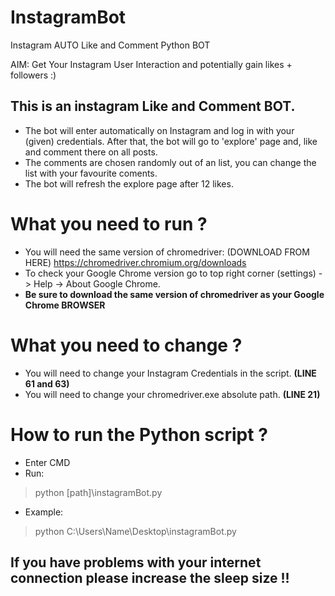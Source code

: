 # InstagramBot
Instagram AUTO Like and Comment Python BOT 

AIM: Get Your Instagram User Interaction and potentially gain likes + followers :) 

## This is an instagram Like and Comment BOT. 

- The bot will enter automatically on Instagram and log in with your (given) credentials. After that, the bot will go to 'explore' page and, like and comment there on all posts.
- The comments are chosen randomly out of an list, you can change the list with your favourite coments.
- The bot will refresh the explore page after 12 likes.


# What you need to run ?
- You will need the same version of chromedriver: (DOWNLOAD FROM HERE) https://chromedriver.chromium.org/downloads
- To check your Google Chrome version go to top right corner (settings) -> Help -> About Google Chrome.
- **Be sure to download the same version of chromedriver as your Google Chrome BROWSER**

# What you need to change ?
- You will need to change your Instagram Credentials in the script. **(LINE 61 and 63)**
- You will need to change your chromedriver.exe absolute path. **(LINE 21)**

# How to run the Python script ?
- Enter CMD 
- Run: 
> python [path]\instagramBot.py
- Example: 
> python C:\Users\Name\Desktop\instagramBot.py

## If you have problems with your internet connection please increase the sleep size !!

